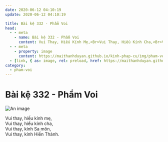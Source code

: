 ```yaml
---
date: 2020-06-12 04:10:19
update: 2020-06-12 04:10:19

title: Bài kệ 332 - Phẩm Voi
head:
  - - meta
    - name: Bài kệ 332 - Phẩm Voi
      content: Vui Thay, Hiếu Kính Mẹ,<Br>Vui Thay, Hiếu Kính Cha,<Br>Vui Thay, Kính Sa Môn,<Br>Vui Thay, Kính Hiền Thánh.<Br>
  - - meta
    - property: image
      content: https://maithanhduyan.github.io/kinh-phap-cu/img/pham-voi/pham-voi-332.jpg
  - [link, { as: image, rel: preload, href: https://maithanhduyan.github.io/kinh-phap-cu/img/pham-voi/pham-voi-332.jpg }]
category:
  - pham-voi
---
```


# Bài kệ 332 - Phẩm Voi

![An image](/img/pham-voi/pham-voi-332.jpg)

Vui thay, hiếu kính mẹ,<br>Vui thay, hiếu kính cha,<br>Vui thay, kính Sa môn,<br>Vui thay, kính Hiền Thánh.<br>
